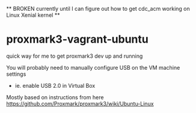 ** BROKEN currently until I can figure out how to get cdc_acm working on Linux Xenial kernel **

# proxmark3-vagrant-ubuntu
quick way for me to get proxmark3 dev up and running

You will probably need to manually configure USB on the VM machine settings
* ie. enable USB 2.0 in Virtual Box

Mostly based on instructions from here
https://github.com/Proxmark/proxmark3/wiki/Ubuntu-Linux

